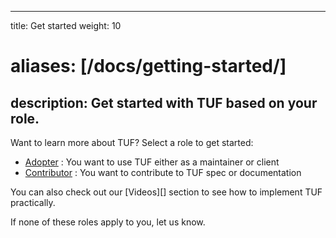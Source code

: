 
---
title: Get started
weight: 10
# aliases: [/docs/getting-started/]
description: Get started with TUF based on your role.
---

Want to learn more about TUF? Select a role to get started:

<div class="l-get-started-buttons justify-content-start mt-3 ms-3">

- [Adopter](adopter/) : You want to use TUF either as a maintainer or client
- [Contributor](contributor/) : You want to contribute to TUF spec or documentation

</div>

You can also check out our [Videos][] section to see how to implement TUF practically. 


 If none of these roles apply to you, let us know.


